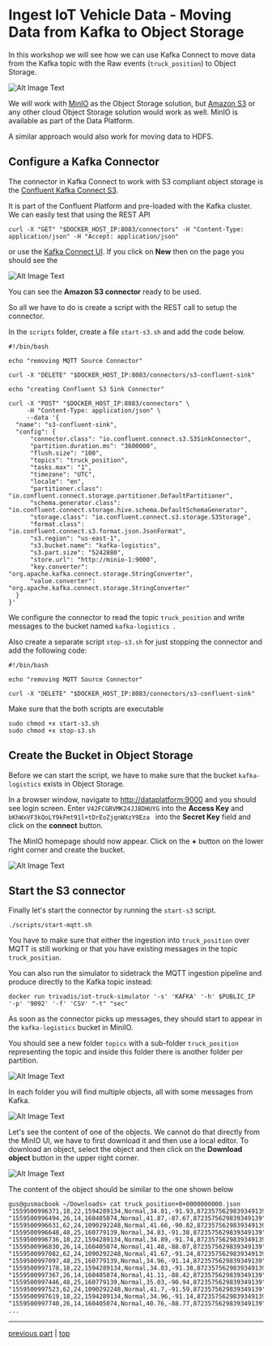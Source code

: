 # Ingest IoT Vehicle Data - Moving Data from Kafka to Object Storage

In this workshop we will see how we can use Kafka Connect to move data from the Kafka topic with the Raw events (`truck_position`) to Object Storage.  

![Alt Image Text](./images/kafka-connect-s3-overview.png "Minio list objects")

We will work with [MinIO](https://min.io/) as the Object Storage solution, but [Amazon S3](https://aws.amazon.com/s3/) or any other cloud Object Storage solution would work as well.
MinIO is available as part of the Data Platform. 

A similar approach would also work for moving data to HDFS.

## Configure a Kafka Connector

The connector in Kafka Connect to work with S3 compliant object storage is the [Confluent Kafka Connect S3](https://docs.confluent.io/current/connect/kafka-connect-s3/index.html). 

It is part of the Confluent Platform and pre-loaded with the Kafka cluster. We can easily test that using the REST API 

```
curl -X "GET" "$DOCKER_HOST_IP:8083/connectors" -H "Content-Type: application/json" -H "Accept: application/json"
```

or use the [Kafka Connect UI](http://dataplatform:28103/#/cluster/kafka-connect-1). If you click on **New** then on the page you should see the 

![Alt Image Text](./images/kafka-connect-ui-new-connector.png "Minio list objects") 

You can see the **Amazon S3 connector** ready to be used. 

So all we have to do is create a script with the REST call to setup the connector. 

In the `scripts` folder, create a file `start-s3.sh` and add the code below.  

```
#!/bin/bash

echo "removing MQTT Source Connector"

curl -X "DELETE" "$DOCKER_HOST_IP:8083/connectors/s3-confluent-sink"

echo "creating Confluent S3 Sink Connector"

curl -X "POST" "$DOCKER_HOST_IP:8083/connectors" \
     -H "Content-Type: application/json" \
     --data '{
  "name": "s3-confluent-sink",
  "config": {
      "connector.class": "io.confluent.connect.s3.S3SinkConnector",
      "partition.duration.ms": "3600000",
      "flush.size": "100",
      "topics": "truck_position",
      "tasks.max": "1",
      "timezone": "UTC",
      "locale": "en",
      "partitioner.class": "io.confluent.connect.storage.partitioner.DefaultPartitioner",
      "schema.generator.class": "io.confluent.connect.storage.hive.schema.DefaultSchemaGenerator",
      "storage.class": "io.confluent.connect.s3.storage.S3Storage",
      "format.class": "io.confluent.connect.s3.format.json.JsonFormat",
      "s3.region": "us-east-1",
      "s3.bucket.name": "kafka-logistics",
      "s3.part.size": "5242880",
      "store.url": "http://minio-1:9000",
      "key.converter": "org.apache.kafka.connect.storage.StringConverter",
      "value.converter": "org.apache.kafka.connect.storage.StringConverter"
  }
}'
```

We configure the connector to read the topic `truck_position` and write messages to the bucket named `kafka-logistics `. 

Also create a separate script `stop-s3.sh` for just stopping the connector and add the following code:

```
#!/bin/bash

echo "removing MQTT Source Connector"

curl -X "DELETE" "$DOCKER_HOST_IP:8083/connectors/s3-confluent-sink"
```

Make sure that the both scripts are executable

```
sudo chmod +x start-s3.sh
sudo chmod +x stop-s3.sh
```

## Create the Bucket in Object Storage

Before we can start the script, we have to make sure that the bucket `kafka-logistics` exists in Object Storage. 

In a browser window, navigate to <http://dataplatform:9000> and you should see login screen. Enter `V42FCGRVMK24JJ8DHUYG` into the **Access Key** and  `bKhWxVF3kQoLY9kFmt91l+tDrEoZjqnWXzY9Eza ` into the **Secret Key** field and click on the **connect** button.  

The MinIO homepage should now appear. Click on the **+** button on the lower right corner and create the bucket.

![Alt Image Text](./images/minio-create-bucket.png "Minio create bucket") 

## Start the S3 connector

Finally let's start the connector by running the `start-s3` script.

```
./scripts/start-mqtt.sh
```

You have to make sure that either the ingestion into `truck_position` over MQTT is still working or that you have existing messages in the topic `truck_position`. 

You can also run the simulator to sidetrack the MQTT ingestion pipeline and produce directly to the Kafka topic instead:

```
docker run trivadis/iot-truck-simulator '-s' 'KAFKA' '-h' $PUBLIC_IP '-p' '9092' '-f' 'CSV' "-t" "sec"
```

As soon as the connector picks up messages, they should start to appear in the `kafka-logistics` bucket in MiniIO. 

You should see a new folder `topics` with a sub-folder `truck_position` representing the topic and inside this folder there is another folder per partition. 

![Alt Image Text](./images/minio-folders.png "Minio create bucket")

In each folder you will find multiple objects, all with some messages from Kafka. 

![Alt Image Text](./images/minio-objects.png "Minio create bucket")

Let's see the content of one of the objects. We cannot do that directly from the MinIO UI, we have to first download it and then use a local editor. To download an object, select the object and then click on the **Download object** button in the upper right corner.

![Alt Image Text](./images/minio-download-file.png "Minio create bucket")

The content of the object should be similar to the one shown below

```
gus@gusmacbook ~/Downloads> cat truck_position+0+0000000000.json
"1559500996371,18,22,1594289134,Normal,34.81,-91.93,8723575629839349139"
"1559500996494,26,14,160405074,Normal,41.87,-87.67,8723575629839349139"
"1559500996631,62,24,1090292248,Normal,41.66,-90.82,8723575629839349139"
"1559500996648,48,25,160779139,Normal,34.83,-91.38,8723575629839349139"
"1559500996736,18,22,1594289134,Normal,34.89,-91.74,8723575629839349139"
"1559500996830,26,14,160405074,Normal,41.48,-88.07,8723575629839349139"
"1559500997082,62,24,1090292248,Normal,41.67,-91.24,8723575629839349139"
"1559500997097,48,25,160779139,Normal,34.96,-91.14,8723575629839349139"
"1559500997178,18,22,1594289134,Normal,34.83,-91.38,8723575629839349139"
"1559500997367,26,14,160405074,Normal,41.11,-88.42,8723575629839349139"
"1559500997446,48,25,160779139,Normal,35.03,-90.94,8723575629839349139"
"1559500997523,62,24,1090292248,Normal,41.7,-91.59,8723575629839349139"
"1559500997619,18,22,1594289134,Normal,34.96,-91.14,8723575629839349139"
"1559500997740,26,14,160405074,Normal,40.76,-88.77,8723575629839349139"
...
```
----

[previous part](../05d-static-data-ingestion/README.md)	| 	[top](../05-iot-data-ingestion-and-analytics/README.md) 	